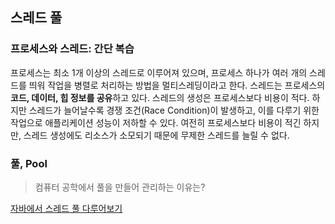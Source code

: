 ## 스레드 풀
### 프로세스와 스레드: 간단 복습
프로세스는 최소 1개 이상의 스레드로 이루어져 있으며, 프로세스 하나가 여러 개의 스레드를 띄워 작업을 병렬로 처리하는 방법을 멀티스레딩이라고 한다. 스레드는 프로세스의 **코드, 데이터, 힙 정보를 공유**하고 있다. 스레드의 생성은 프로세스보다 비용이 적다.
하지만 스레드가 늘어날수록 경쟁 조건(Race Condition)이 발생하고, 이를 다루기 위한 작업으로 애플리케이션 성능이 저하할 수 있다. 여전히 프로세스보다 비용이 적긴 하지만, 스레드 생성에도 리소스가 소모되기 때문에 무제한 스레드를 늘릴 수 없다.
### 풀, Pool
> 컴퓨터 공학에서 풀을 만들어 관리하는 이유는?




[자바에서 스레드 풀 다루어보기](https://hudi.blog/java-thread-pool/)